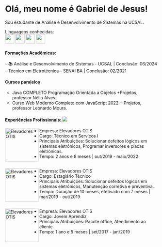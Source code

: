 <h1> Olá, meu nome é Gabriel de Jesus!</h1>

Sou estudante de Análise e Desenvolvimento de Sistemas na UCSAL.

Linguagens conhecidas:<br/>
<img src="https://img.icons8.com/color/344/java-coffee-cup-logo.png" mwidth="30px" height="30px"/>
<img src="https://img.icons8.com/color/344/javascript--v1.png" mwidth="30px" height="30px"/>
<img src="https://img.icons8.com/color/344/html-5--v1.png" mwidth="30px" height="30px"/>
<img src="https://img.icons8.com/color/344/css3.png" mwidth="30px" height="30px"/>

<h4> Formações Acadêmicas:</h4>
- 📚 Análise e Desenvolvimento de Sistemas - UCSAL | Conclusão: 06/2024<br/>
- Técnico em Eletrotécnica - SENAI BA | Conclusão: 02/2021

<h4>Cursos paralelos</h4>
<ul type="circle">
<li> Java COMPLETO Programação Orientada a Objetos +Projetos, professor Nélio Alves.</li>
<li>Curso Web Moderno Completo com JavaScript 2022 + Projetos, professor Leonardo Moura.</l1>
</ul>



<h4>Experiências Profissionais:<a href="https://www.linkedin.com/in/gabriel-de-jesus-614a32203/" alt="Linkedin">
<img src="https://img.shields.io/badge/-Linkedin-0e76a8?style=flat-square&logo=Linkedin&logoColor=white&link=LINK-DO-SEU-LINKEDIN" /></a>
</h4>

[<img align="left" height="110px" width="110px" alt="Elevadores OTIS" src="https://media-exp1.licdn.com/dms/image/C4D0BAQHk_49WTp8-Ew/company-logo_200_200/0/1519905283543?e=2147483647&v=beta&t=a8ozpmNFxsWdvlqhvDJ1JmY4mMBeTkTQbBc5cM3wgzY"/>](https://otis.com/)
 - Empresa: Elevadores OTIS 
 - Cargo: Técnico em Serviços I 
 - Principais Atribuições: Solucionar defeitos lógicos em sistemas eletrônicos, Programar inversores e placas eletrônicas.
 - Tempo: 2 anos e 8 meses | out/2019 - maio/2022 
<br/><br/>

[<img align="left" height="110px" width="110px" alt="Elevadores OTIS" src="https://media-exp1.licdn.com/dms/image/C4D0BAQHk_49WTp8-Ew/company-logo_200_200/0/1519905283543?e=2147483647&v=beta&t=a8ozpmNFxsWdvlqhvDJ1JmY4mMBeTkTQbBc5cM3wgzY"/>](https://otis.com/)
- Empresa: Elevadores OTIS
- Cargo: Estagiário Técnico
- Principais Atribuições: Solucionar defeitos lógicos em sistemas eletrônicos, Manutenção corretiva e preventiva.
- Tempo: Duração de 10 meses, efetivado com 7 meses | mar/2019 - out/2019
<br/><br/>

[<img align="left" height="110px" width="110px" alt="Elevadores OTIS" src="https://media-exp1.licdn.com/dms/image/C4D0BAQHk_49WTp8-Ew/company-logo_200_200/0/1519905283543?e=2147483647&v=beta&t=a8ozpmNFxsWdvlqhvDJ1JmY4mMBeTkTQbBc5cM3wgzY"/>](https://otis.com/)
- Empresa: Elevadores OTIS
- Cargo: Jovem Aprendiz
- Principais Atribuições: Pacote office, Atendimento ao cliente.
- Tempo: 1 ano e 5 meses | set/2017 - jan/2019

